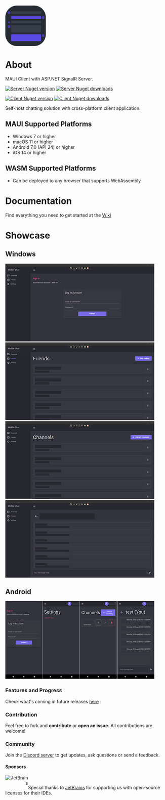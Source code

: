 ![MobileChat Icon](docs/icon.png)

# About
MAUI Client with ASP.NET SignalR Server.

[![Server Nuget version](https://img.shields.io/nuget/v/jihadkhawaja.mobilechat.server?color=776be7&label=server%20nuget%20version&logo=nuget&style=flat-square)](https://www.nuget.org/packages/jihadkhawaja.mobilechat.server/)
[![Server Nuget downloads](https://img.shields.io/nuget/dt/jihadkhawaja.mobilechat.server?color=776be7&label=server%20nuget%20downloads&logo=nuget&style=flat-square)](https://www.nuget.org/packages/jihadkhawaja.mobilechat.server/)

[![Client Nuget version](https://img.shields.io/nuget/v/jihadkhawaja.mobilechat.client?color=776be7&label=client%20nuget%20version&logo=nuget&style=flat-square)](https://www.nuget.org/packages/jihadkhawaja.mobilechat.client/)
[![Client Nuget downloads](https://img.shields.io/nuget/dt/jihadkhawaja.mobilechat.client?color=776be7&label=client%20nuget%20downloads&logo=nuget&style=flat-square)](https://www.nuget.org/packages/jihadkhawaja.mobilechat.client/)

Self-host chatting solution with cross-platform client application.

## MAUI Supported Platforms
- Windows 7 or higher
- macOS 11 or higher
- Android 7.0 (API 24) or higher
- iOS 14 or higher

## WASM Supported Platforms
- Can be deployed to any browser that supports WebAssembly

# Documentation
Find everything you need to get started at the [Wiki](https://github.com/jihadkhawaja/MobileChat/wiki)

# Showcase

## Windows
![mobilechat_1_auth](docs/mobilechat_1_auth.png)
![mobilechat_1_friends](docs/mobilechat_1_friends.png)
![mobilechat_1_channels](docs/mobilechat_1_channels.png)
![mobilechat_1_channel](docs/mobilechat_1_channel.png)

## Android
![mobilechat_android](docs/mobilechat_android.png)

### Features and Progress
Check what's coming in future releases [here](https://github.com/users/jihadkhawaja/projects/3)

### Contribution
Feel free to fork and **contribute** or **open an issue**. All contributions are welcome!

### Community
Join the [Discord server](https://discord.gg/9KMAM2RKVC) to get updates, ask questions or send a feedback.

#### Sponsors

<div>
    <a href="https://www.jetbrains.com/" align="right"><img src="https://resources.jetbrains.com/storage/products/company/brand/logos/jb_beam.svg" alt="JetBrains" class="logo-footer" width="72" align="left">
    <a>
    <br/>
        
Special thanks to [JetBrains](https://jb.gg/OpenSourceSupport) for supporting us with open-source licenses for their IDEs. </a>
</div>
